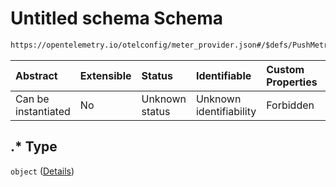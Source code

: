 # Untitled schema Schema

```txt
https://opentelemetry.io/otelconfig/meter_provider.json#/$defs/PushMetricExporter/patternProperties/.*
```



| Abstract            | Extensible | Status         | Identifiable            | Custom Properties | Additional Properties | Access Restrictions | Defined In                                                                     |
| :------------------ | :--------- | :------------- | :---------------------- | :---------------- | :-------------------- | :------------------ | :----------------------------------------------------------------------------- |
| Can be instantiated | No         | Unknown status | Unknown identifiability | Forbidden         | Allowed               | none                | [meter\_provider.json\*](../schema/meter_provider.json "open original schema") |

## .\* Type

`object` ([Details](meter_provider-defs-pushmetricexporter-patternproperties-.md))
